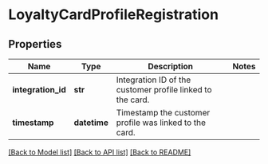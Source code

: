 # LoyaltyCardProfileRegistration

## Properties
Name | Type | Description | Notes
------------ | ------------- | ------------- | -------------
**integration_id** | **str** | Integration ID of the customer profile linked to the card. | 
**timestamp** | **datetime** | Timestamp the customer profile was linked to the card. | 

[[Back to Model list]](../README.md#documentation-for-models) [[Back to API list]](../README.md#documentation-for-api-endpoints) [[Back to README]](../README.md)



